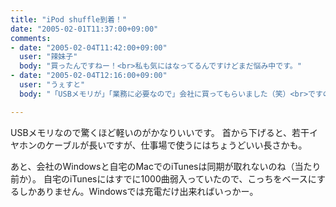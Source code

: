 ```yaml
---
title: "iPod shuffle到着！"
date: "2005-02-01T11:37:00+09:00"
comments:
- date: "2005-02-04T11:42:00+09:00"
  user: "辣妹子"
  body: "買ったんですねー！<br>私も気にはなってるんですけどまだ悩み中です。"
- date: "2005-02-04T12:16:00+09:00"
  user: "うぇすと"
  body: "「USBメモリが」「業務に必要なので」会社に買ってもらいました（笑）<br>ですので、たまにはUSBメモリとして使います。<br><br>本来の音楽プレイヤーとしては液晶が無いのに思ったより快適です。自分のCDをストックしてあるMacにshuffleを刺すだけで、文字通りシャッフルされた曲があっという間にshuffleに入ります。<br>で、シャッフルされてますので僕の場合1000曲弱からランダムに曲が入って、それがランダムに再生できますので「こんな曲あったっけ？」とか、新しいオドロキがあります。<br>＃あ、良く考えるとこれ自体はiPod元々の面白さですね。<br><br>shuffle独自の魅力、というとやっぱり軽い、ということに尽きますかね。正直首から下げているのを忘れます。<br><br>ただ、イヤホンが若干...ということで新しいイヤホンを買ってみました。<br>これは別の日記に書きますです。"

---
```


<div class="diaryPhoto"><a href="/images/mixi/2005/7819633_134.jpg" data-lightbox="29"><img src="/images/mixi/2005/.thumbnail/7819633_134.jpg.jpg" alt="" /></a></div>
USBメモリなので驚くほど軽いのがかなりいいです。
首から下げると、若干イヤホンのケーブルが長いですが、仕事場で使うにはちょうどいい長さかも。

あと、会社のWindowsと自宅のMacでのiTunesは同期が取れないのね（当たり前か）。
自宅のiTunesにはすでに1000曲弱入っていたので、こっちをベースにするしかありません。Windowsでは充電だけ出来ればいっかー。
